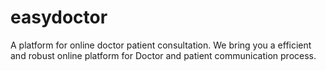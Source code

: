 # easydoctor
A platform for online doctor patient consultation. We bring you a efficient and robust online platform for Doctor and patient communication process.
